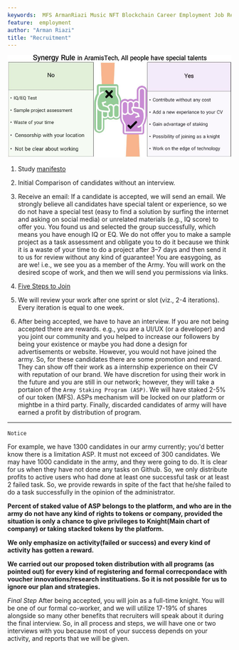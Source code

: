 ```yaml
---
keywords:  MFS ArmanRiazi Music NFT Blockchain Career Employment Job Recuiter
feature:  employment
author: "Arman Riazi"
title: "Recruitment"
---
```


![Synergy Rule](../assets/synergy.JPG)

1.  Study [manifesto](../manifesto/manifesto_for_employment.md)

2.  Initial Comparison of candidates without an interview.

3.  Receive an email: If a candidate is accepted, we will send an email. We strongly believe all candidates have special talent or experience, so we do not have a special test (easy to find a solution by surfing the internet and asking on social media) or unrelated materials (e.g., IQ score) to offer you. You found us and selected the group successfully, which means you have enough IQ or EQ. We do not offer you to make a sample project as a task assessment and obligate you to do it because we think it is a waste of your time to do a project after 3–7 days and then send it to us for review without any kind of guarantee! You are easygoing, as are we! i.e., we see you as a member of the Army. You will work on the desired scope of work, and then we will send you permissions via links.

4.  [Five Steps to Join](./steps-to-join.md)

5.  We will review your work after one sprint or slot (viz., 2-4 iterations). Every iteration is equal to one week.

6.  After being accepted, we have to have an interview. If you are not being accepted there are rewards. e.g., you are a UI/UX (or a developer) and you joint our community and you helped to increase our followers by being your existence or maybe you had done a design for advertisements or website. However, you would not have joined the army. So, for these candidates there are some promotion and reward. They can show off their work as a internship experience on their CV with reputation of our brand. We have discretion for using their work in the future and you are still in our network; however, they will take a portaion of the `Army Staking Program (ASP)`. We will have staked 2-5% of our token (MFS). ASPs mechanism will be locked on our platform or mightbe in a third party. Finally, discarded candidates of army will have earned a profit by distribution of program.

---

`Notice`

For example, we have 1300 candidates in our army currently; you'd better know there is a limitation ASP. It must not exceed of 300 candidates. We may have 1000 candidate in the army, and they were going to do. It is clear for us when they have not done any tasks on Github. So, we only distribute profits to active users who had done at least one successful task or at least 2 failed task. So, we provide rewards in spite of the fact that he/she failed to do a task successfully in the opinion of the administrator.

**Percent of staked value of ASP belongs to the platform, and who are in the army do not have any kind of rights to tokens or company, provided the situation is only a chance to give privileges to Knight(Main chart of company) or taking stacked tokens by the platform.**

**We only emphasize on activity(failed or success) and every kind of activity has gotten a reward.**

**We carried out our proposed token distribution with all programs (as pointed out) for every kind of registering and formal correcpondace with voucher innovations/research instituations. So it is not possible for us to ignore our plan and strategies.**


*Final Step*  After being accepted, you will join as a full-time knight. You will be one of our formal co-worker, and we will utilize 17-19% of shares alongside so many other benefits that  recruiters will speak about it during the final interview. So, in all process and steps, we will have one or two interviews with you because most of your success depends on your activity, and reports that we will be given.

